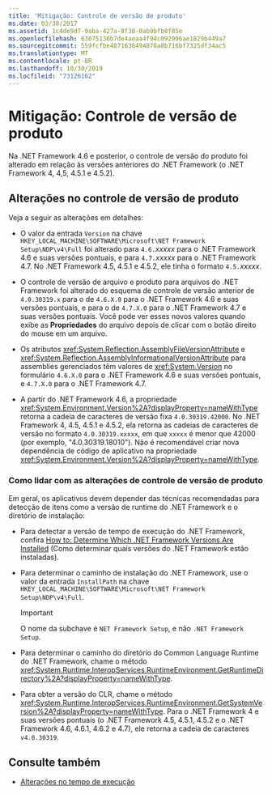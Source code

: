 ```yaml
---
title: 'Mitigação: Controle de versão de produto'
ms.date: 03/30/2017
ms.assetid: 1c4de9d7-9aba-427a-8f38-0ab9bfb8f85e
ms.openlocfilehash: 63075136b7de4aeaa4f94c092996ae1829b449a7
ms.sourcegitcommit: 559fcfbe4871636494870a8b716bf7325df34ac5
ms.translationtype: MT
ms.contentlocale: pt-BR
ms.lasthandoff: 10/30/2019
ms.locfileid: "73126162"
---
```

# <a name="mitigation-product-versioning"></a>Mitigação: Controle de versão de produto

Na .NET Framework 4.6 e posterior, o controle de versão do produto foi alterado em relação às versões anteriores do .NET Framework (o .NET Framework 4, 4,5, 4.5.1 e 4.5.2).

## <a name="product-versioning-changes"></a>Alterações no controle de versão de produto

Veja a seguir as alterações em detalhes:

- O valor da entrada `Version` na chave `HKEY_LOCAL_MACHINE\SOFTWARE\Microsoft\NET Framework Setup\NDP\v4\Full` foi alterado para `4.6.`*xxxxx* para o .NET Framework 4.6 e suas versões pontuais, e para `4.7.`*xxxxx* para o .NET Framework 4.7. No .NET Framework 4.5, 4.5.1 e 4.5.2, ele tinha o formato `4.5.`*xxxxx*.

- O controle de versão de arquivo e produto para arquivos do .NET Framework foi alterado do esquema de controle de versão anterior de `4.0.30319.x` para o de `4.6.X.0` para o .NET Framework 4.6 e suas versões pontuais, e para o de `4.7.X.0` para o .NET Framework 4.7 e suas versões pontuais. Você pode ver esses novos valores quando exibe as **Propriedades** do arquivo depois de clicar com o botão direito do mouse em um arquivo.

- Os atributos <xref:System.Reflection.AssemblyFileVersionAttribute> e <xref:System.Reflection.AssemblyInformationalVersionAttribute> para assemblies gerenciados têm valores de <xref:System.Version> no formulário `4.6.X.0` para o .NET Framework 4.6 e suas versões pontuais, e `4.7.X.0` para o .NET Framework 4.7.

- A partir do .NET Framework 4.6, a propriedade <xref:System.Environment.Version%2A?displayProperty=nameWithType> retorna a cadeia de caracteres de versão fixa `4.0.30319.42000`. No .NET Framework 4, 4.5, 4.5.1 e 4.5.2, ela retorna as cadeias de caracteres de versão no formato `4.0.30319.xxxxx`, em que `xxxxx` é menor que 42000 (por exemplo, "4.0.30319.18010"). Não é recomendável criar nova dependência de código de aplicativo na propriedade <xref:System.Environment.Version%2A?displayProperty=nameWithType>.

### <a name="handling-the-product-versioning-changes"></a>Como lidar com as alterações de controle de versão de produto

Em geral, os aplicativos devem depender das técnicas recomendadas para detecção de itens como a versão de runtime do .NET Framework e o diretório de instalação:

- Para detectar a versão de tempo de execução do .NET Framework, confira [How to: Determine Which .NET Framework Versions Are Installed](how-to-determine-which-versions-are-installed.md) (Como determinar quais versões do .NET Framework estão instaladas).

- Para determinar o caminho de instalação do .NET Framework, use o valor da entrada `InstallPath` na chave `HKEY_LOCAL_MACHINE\SOFTWARE\Microsoft\NET Framework Setup\NDP\v4\Full`.

  > [!IMPORTANT]
  > O nome da subchave é `NET Framework Setup`, e não `.NET Framework Setup`.

- Para determinar o caminho do diretório do Common Language Runtime do .NET Framework, chame o método <xref:System.Runtime.InteropServices.RuntimeEnvironment.GetRuntimeDirectory%2A?displayProperty=nameWithType>.

- Para obter a versão do CLR, chame o método <xref:System.Runtime.InteropServices.RuntimeEnvironment.GetSystemVersion%2A?displayProperty=nameWithType>.   Para o .NET Framework 4 e suas versões pontuais (o .NET Framework 4.5, 4.5.1, 4.5.2 e o .NET Framework 4.6, 4.6.1, 4.6.2 e 4.7), ele retorna a cadeia de caracteres `v4.0.30319`.

## <a name="see-also"></a>Consulte também

- [Alterações no tempo de execução](runtime-changes-in-the-net-framework-4-6.md)
